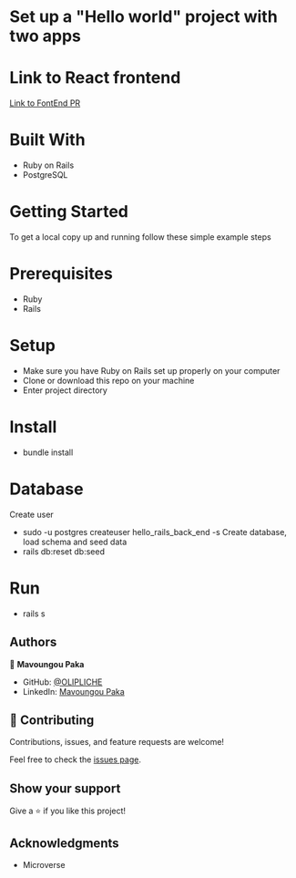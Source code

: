 # Set up a "Hello world" project with two apps

# Link to React frontend
[Link to FontEnd PR ](https://github.com/OLIPLICHE/hello-react-front-end)

# Built With

- Ruby on Rails
- PostgreSQL

# Getting Started
To get a local copy up and running follow these simple example steps

# Prerequisites
- Ruby
- Rails

# Setup
- Make sure you have Ruby on Rails set up properly on your computer
- Clone or download this repo on your machine
- Enter project directory

# Install
- bundle install

# Database
Create user
- sudo -u postgres createuser hello_rails_back_end -s
Create database, load schema and seed data
- rails db:reset db:seed

# Run
- rails s

## Authors
👤 **Mavoungou Paka**

- GitHub: [@OLIPLICHE](https://github.com/OLIPLICHE)
- LinkedIn: [Mavoungou Paka](https://www.linkedin.com/in/olipliche/)

## 🤝 Contributing

Contributions, issues, and feature requests are welcome!

Feel free to check the [issues page](https://github.com/OLIPLICHE/e-learning-platform/issues).

## Show your support

Give a ⭐️ if you like this project!

## Acknowledgments

- Microverse